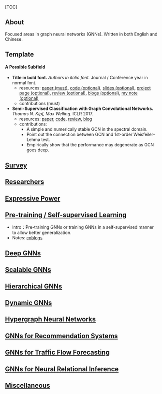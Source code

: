 [TOC]

## About

Focused areas in graph neural networks (GNNs). Written in both English and Chinese.

## Template

#### A Possible Subfield

- **Title in bold font.** *Authors in italic font.* Journal / Conference year in normal font.
  - resources: [paper (must)](README.md), [code (optional)](README.md), [slides (optional)](README.md), [project page (optional)](README.md), [review (optional)](README.md), [blogs (optional)](README.md), [m](README.md)[y](README.md)[ note (optional)](README.md)
  - contributions (must)
- **Semi-Supervised Classification with Graph Convolutional Networks.** *Thomas N. Kipf, Max Welling.* ICLR 2017.
  - resources: [paper](https://openreview.net/pdf?id=SJU4ayYgl), [code](https://github.com/tkipf/gcn), [review](https://openreview.net/pdf?id=SJU4ayYgl), [blog](http://tkipf.github.io/graph-convolutional-networks/)
  - contributions:
    - A simple and numerically stable GCN in the spectral domain.
    - Point out the connection between GCN and 1st-order Weisfeiler-Lehma test.
    - Empirically show that the performance may degenerate as GCN goes deep.
## [Survey](subfields/Survey)

## [Researchers](subfields/Researchers.md)

## [Expressive Power](subfields/Expressive%20Power.md)

## [Pre-training / Self-supervised Learning](subfields/Pre-training+Self-supervised%20Learning.md)
- Intro：Pre-training GNNs or training GNNs in a self-supervised manner to allow better generalization.
- Notes: [cnblogs](https://www.cnblogs.com/hilbert9221/p/14375512.html)
## [Deep GNNs](subfields/Deep%20GNNs.md)

## [Scalable GNNs](subfields/Scalable%20GNNs.md)

## [Hierarchical GNNs](subfields/Hierarchical%20GNNs.md)

## [Dynamic GNNs](subfields/Dynamic%20GNNs.md)

## [Hypergraph Neural Networks](subfields/Hypergraph%20Neural%20Networks.md)

## [GNNs for Recommendation Systems](subfields/GNNs%20for%20Recommendation%20Systems.md)

## [GNNs for Traffic Flow Forecasting](subfields/GNNs%20for%20Traffic%20Flow%20Forecasting.md)

## [GNNs for Neural Relational Inference](subfields/GNNs%20for%20Neural%20Relational%20Inference.md)

## [Miscellaneous](subfields/Miscellaneous.md)


